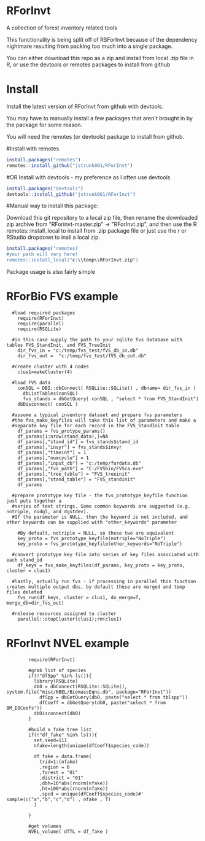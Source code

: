 # RForInvt
A collection of forest inventory related tools

This functionality is being split off of RSForInvt because of the dependency nightmare resulting from packing too much into a single package.

You can either download this repo as a zip and install from local .zip file in R, or use the devtools or remotes packages to install from github

# Install
Install the latest version of RForInvt from github with devtools. 

You may have to manually install a few packages that aren't brought in by the package for some reason. 

You will need the remotes (or devtools) package to install from github.

#Install with remotes
```r
install.packages("remotes")
remotes::install_github("jstrunk001/RForInvt")
```
#OR Install with devtools - my preference as I often use devtools
```r
install.packages("devtools")
devtools::install_github("jstrunk001/RForInvt")
```
#Manual way to install this package:

Download this git repository to a local zip file, then rename the downloaded zip archive from "RForinvt-master.zip" -> "RForInvt.zip", and then use the R remotes::install_local to install from .zip package file or just use the r or RStudio dropdown to inall a local zip. 

```r
install.packages("remotes)
#your path will vary here!
remotes::install_local("c:\\temp\\RForInvt.zip")

```

Package usage is also fairly simple

# RForBio FVS example
``` 
  #load required packages
    require(RForInvt)
    require(parallel)
    require(RSQLite)

  #in this case supply the path to your sqlite fvs database with tables FVS_StandInit, and FVS_TreeInit
    dir_fvs_in = "c:/temp/fvs_test/fVS_db_in.db"
    dir_fvs_out =  "c:/temp/fvs_test/fVS_db_out.db"
    
  #create cluster with 4 nodes  
    clus1=makeCluster(4)
 
  #load FVS data
    conSQL = DBI::dbConnect( RSQLite::SQLite() , dbname= dir_fvs_in )
      dbListTables(conSQL)
      fvs_stands = dbGetQuery( conSQL , "select * from FVS_StandInit")
    dbDisconnect( conSQL )

  #assume a typical inventory dataset and prepare fvs parameters
  #the fvs_make_keyfiles will take this list of parameters and make a
  #separate key file for each record in the FVS_StandInit table
    df_params = fvs_protype_params()
    df_params[1:nrow(stand_data),]=NA
    df_params[,"stand_id"] = fvs_stands$stand_id
    df_params[,"invyr"] = fvs_stands$invyr
    df_params[,"timeint"] = 1
    df_params[,"numcycle"] = 1
    df_params[,"input_db"] = "c:/temp/fordata.db"
    df_params[,"fvs_path"] = "C:/FVSbin/FVSca.exe"
    df_params[,"tree_table"] = "FVS_treeinit"
    df_params[,"stand_table"] = "FVS_standinit"
    df_params
    
  #prepare prototype key file - the fvs_prototype_keyfile function just puts together a 
  #series of text strings. Some common keywords are suggested (e.g. notriple, nodgl, and dgstdev). 
  #If the parameter is NULL, then the keyword is not included, and other keywords can be supplied with "other_keywords" parameter
    
    #By default, notriple = NULL, so these two are equivalent
    key_proto = fvs_prototype_keyfile(notriple="NoTriple")
    key_proto = fvs_prototype_keyfile(other_keywords="NoTriple")
    
  #convert prototype key file into series of key files associated with each stand_id
    df_keys = fvs_make_keyfiles(df_params, key_proto = key_proto, cluster = clus1)
  
  #lastly, actually run fvs - if processing in parallel this function creates multiple output dbs, by default these are merged and temp files deleted
    fvs_run(df_keys, cluster = clus1, do_merge=T, merge_db=dir_fvs_out)
  
  #release resources assigned to cluster  
    parallel::stopCluster(clus1);rm(clus1)

```

# RForInvt NVEL example
``` 
        require(RForInvt)
        
        #grab list of species
        if(!"dfSpp" %in% ls()){
          library(RSQLite)
          db0 = dbConnect(RSQLite::SQLite(), system.file("misc/NBEL/BiomassEqns.db", package="RForInvt"))
            dfSpp = dbGetQuery(db0, paste("select * from tblspp"))
            dfCoeff = dbGetQuery(db0, paste("select * from BM_EQCoefs"))
          dbDisconnect(db0)
        }

        #build a fake tree list
        if(!"df_fake" %in% ls()){
          set.seed=111
          nfake=length(unique(dfCoeff$species_code))

          df_fake = data.frame(
            trid=1:(nfake)
            ,region = 6
            ,forest = "01"
            ,district = "01"
            ,dbh=10*abs(rnorm(nfake))
            ,ht=100*abs(rnorm(nfake))
            ,spcd = unique(dfCoeff$species_code)#'     sample(c("a","b","c","d") , nfake , T)
          )

        }

        #get volumes
        NVEL_volume( dfTL = df_fake )
        
```

